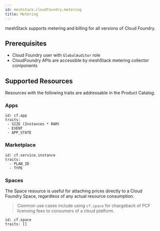 ```yaml
---
id: meshstack.cloudfoundry.metering
title: Metering
---
```


meshStack supports metering and billing for all versions of Cloud Foundry.

## Prerequisites

- Cloud Foundry user with `GlobalAuditor` role
- CloudFoundry APIs are accessible by meshStack metering collector components

## Supported Resources

Resources with the following traits are addressable in the Product Catalog.

### Apps

```text
id: cf.app
traits:
 - SIZE (Instances * RAM)
 - EVENT
 - APP_STATE
```

### Marketplace

```text
id: cf.service.instance
traits:
  - PLAN_ID
  - TYPE
```

### Spaces

The Space resource is useful for attaching prices directly to a Cloud Foundry Space, regardless of any actual resource consumption.

> Common use cases include using `cf.space` for chargeback of PCF licensing fees to consumers of a cloud platform.

```text
id: cf.space
traits: []
```
